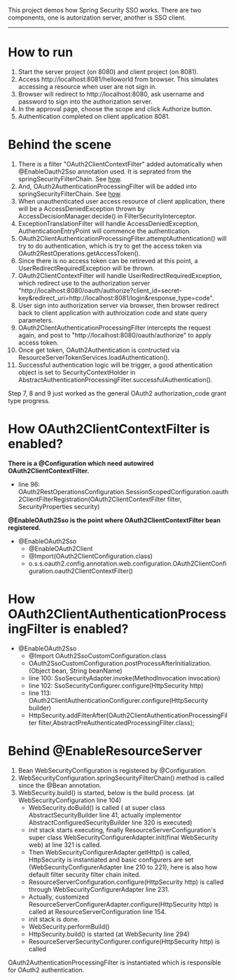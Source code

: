 This project demos how Spring Security SSO works. There are two components, one is autorization server, another is SSO client.

----------

How to run
===

1. Start the server project (on 8080) and client project (on 8081).
2. Access http://localhost:8081/helloworld from browser. This simulates accessing a resource when user are not sign in.
3. Browser will redirect to http://localhost:8080, ask username and password to sign into the authorization server. 
4. In the approval page, choose the scope and click Authorize button.
5. Authentication completed on client application 8081.


Behind the scene
===
1. There is a filter "OAuth2ClientContextFilter" added automatically when @EnableOauth2Sso annotation used. It is seprated from the springSecurityFilterChain. See <a href="#1">how</a>.
2. And, OAuth2AuthenticationProcessingFilter will be added into springSecurityFilterChain. See <a href="#2">how</a>.
3. When unauthenticated user access resource of client application, there will be a AccessDeniedException thrown by AccessDecisionManager.decide() in FilterSecurityInterceptor.
4. ExceptionTranslationFilter will handle AccessDeniedException, AuthenticationEntryPoint will commence the authentication.
5. OAuth2ClientAuthenticationProcessingFilter.attemptAuthentication() will try to do authentication, which is try to get the access token via OAuth2RestOperations.getAccessToken().
6. Since there is no access token can be retireved at this point, a UserRedirectRequiredException will be thrown.
7. OAuth2ClientContextFilter will handle UserRedirectRequiredException, which redirect use to the authorization server "http://localhost:8080/oauth/authorize?client_id=secret-key&redirect_uri=http://localhost:8081/login&response_type=code".
8. User sign into authorization server via browser, then browser redirect back to client application with authroization code and state query parameters.
9. OAuth2ClientAuthenticationProcessingFilter intercepts the request again, and post to "http://localhost:8080/oauth/authorize" to apply access token.
10. Once get token, OAuth2Authentication is contructed via ResourceServerTokenServices.loadAuthentication().
11. Successful authentication logic will be trigger, a good athentication object is set to SecurityContextHolder in AbstractAuthenticationProcessingFilter.successfulAuthentication().

Step 7, 8 and 9 just worked as the general OAuth2 authorization_code grant type progress.

<a name="1">How OAuth2ClientContextFilter is enabled?</a>
===
**There is a @Configuration which need autowired OAuth2ClientContextFilter.**
* line 96: OAuth2RestOperationsConfiguration.SessionScopedConfiguration.oauth2ClientFilterRegistration(OAuth2ClientContextFilter filter, SecurityProperties security) 

**@EnableOAuth2Sso is the point where OAuth2ClientContextFilter bean registered.**
* @EnableOAuth2Sso
    + @EnableOAuth2Client
    + @Import(OAuth2ClientConfiguration.class)
    + o.s.s.oauth2.config.annotation.web.configuration.OAuth2ClientConfiguration.oauth2ClientContextFilter()

<a name="2">How OAuth2ClientAuthenticationProcessingFilter is enabled?</a>
===
* @EnableOAuth2Sso
    + @Import OAuth2SsoCustomConfiguration.class
    + OAuth2SsoCustomConfiguration.postProcessAfterInitialization.(Object bean, String beanName)
    + line 100: SsoSecurityAdapter.invoke(MethodInvocation invocation)
    + line 102: SsoSecurityConfigurer.configure(HttpSecurity http)
    + line 113: OAuth2ClientAuthenticationConfigurer.configure(HttpSecurity builder)
    + HttpSecurity.addFilterAfter(OAuth2ClientAuthenticationProcessingFilter filter,AbstractPreAuthenticatedProcessingFilter.class);
    
Behind @EnableResourceServer
===
1. Bean WebSecurityConfiguration is registered by @Configuration.
2. WebSecurityConfiguration.springSecurityFilterChain() method is called since the @Bean annotation. 
3. WebSecurity.build() is started, below is the build process. (at WebSecurityConfiguration line 104)
    * WebSecurity.doBuild() is called ( at super class AbstractSecurityBuilder line 41, actually implementor AbstractConfiguredSecurityBuilder line 320 is executed) 
    * init stack starts executing, finally ResourceServerConfiguration's super class WebSecurityConfigurerAdapter.init(final WebSecurity web) at line 321 is called.
    * Then WebSecurityConfigurerAdapter.getHttp() is called, HttpSecurity is instantiated and basic configurers are set (WebSecurityConfigurerAdapter line 210 to 221), here is also how default filter security filter chain inited.
    * ResourceServerConfiguration.configure(HttpSecurity http) is called through WebSecurityConfigurerAdapter line 231.
    * Actually, customized ResourceServerConfigurerAdapter.configure(HttpSecurity http) is called at ResourceServerConfiguration line 154.
    * init stack is done.
    * WebSecurity.performBuild()
    * HttpSecurity.build() is started (at WebSecurity line 294)
    * ResourceServerSecurityConfigurer.configure(HttpSecurity http) is called 

OAuth2AuthenticationProcessingFilter is instantiated which is responsible for OAuth2 authentication.
        
     
    
    
    